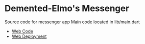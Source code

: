 # Demented-Elmo's Messenger

Source code for messenger app
Main code located in lib/main.dart

- [Web Code](https://github.com/Demented-Elmo/web)
- [Web Deployment](https://demented-elmo.github.io/web/#/)